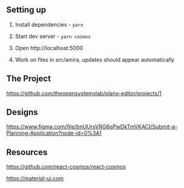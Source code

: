 ## Setting up

1. Install dependencies - `yarn`

2. Start dev server - `yarn cosmos`

3. Open http://localhost:5000

4. Work on files in src/amira, updates should appear automatically

## The Project

https://github.com/theopensystemslab/planx-editor/projects/1

## Designs

https://www.figma.com/file/bnUUrsVRG6qPwDkTmVKACI/Submit-a-Planning-Application?node-id=0%3A1

## Resources

https://github.com/react-cosmos/react-cosmos

https://material-ui.com
